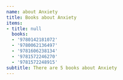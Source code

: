 ```yaml
---
name: about Anxiety
title: Books about Anxiety
items:
- title: null
  books:
  - '9780142181072'
  - '9780062136497'
  - '9781606238134'
  - '9781572246270'
  - '9781572248915'
subtitle: There are 5 books about Anxiety
---
```


